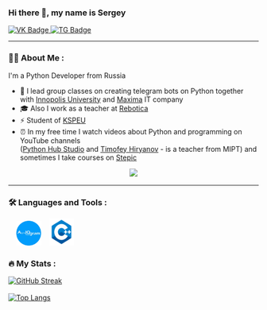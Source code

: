 ### Hi there 👋, my name is Sergey

<!--
**mastersurv/mastersurv** is a ✨ _special_ ✨ repository because its `README.md` (this file) appears on your GitHub profile.

Here are some ideas to get you started:

- 🔭 I’m currently working on ...
- 🌱 I’m currently learning ...
- 👯 I’m looking to collaborate on ...
- 🤔 I’m looking for help with ...
- 💬 Ask me about ...
- 📫 How to reach me: ...
- 😄 Pronouns: ...
- ⚡ Fun fact: ...
-->

<div id="badges">
  <a href="https://vk.com/maastersurv">
    <img src="https://img.shields.io/badge/vkontakte-blue?style=for-the-badge&logo=VK&logoColor=white" alt="VK Badge"/>
  </a>
  <a href="https://t.me/SergeyNikiforow">
    <img src="https://img.shields.io/badge/Telegram-blue?style=for-the-badge&logo=telegram&logoColor=white" alt="TG Badge"/>
  </a>
</div>

---

### :man_technologist: About Me :
I'm a Python Developer from Russia
- 🚩 I lead group classes on creating telegram bots on Python together with <a href="https://innopolis.university/" target="_blank">Innopolis University</a> and <a href="https://maxima.life/" target="_blank">Maxima</a> IT company
- 🎓 Also I work as a teacher at <a href="https://rebotica.ru/" target="_blank">Rebotica</a>
- ⚡ Student of <a href="https://en.wikipedia.org/wiki/Kazan_State_Power_Engineering_University" target="_blank">KSPEU</a>
- ⏰ In my free time I watch videos about Python and programming on YouTube channels <br>(<a href="https://www.youtube.com/c/PythonHubStudio" target="_blank">Python Hub Studio</a> and <a href="https://www.youtube.com/c/%D0%A2%D0%B8%D0%BC%D0%BE%D1%84%D0%B5%D0%B9%D0%A5%D0%B8%D1%80%D1%8C%D1%8F%D0%BD%D0%BE%D0%B2" target="_blank">Timofey Hiryanov</a> - is a teacher from MIPT) and sometimes I take courses on <a href="https://stepik.org/" target="_blank">Stepic</a>
<div align="center">
  <img src="https://media.giphy.com/media/xThuWu82QD3pj4wvEQ/giphy.gif" width="150"/>
</div>

---

### :hammer_and_wrench: Languages and Tools :
<p dir="auto">
  <img src="https://github.com/mastersurv/mastersurv/blob/1d46298a231a5e805b855bd9220535f8c33b58d1/bagdes/Python.png" idth="50" height="50" style="max-width: 00%;">&nbsp; &nbsp;
  <img src="https://github.com/mastersurv/mastersurv/blob/1d46298a231a5e805b855bd9220535f8c33b58d1/bagdes/aiogram.png" width="50" height="50" style="max-width: 100%;">&nbsp; &nbsp;
  <img src="https://github.com/mastersurv/mastersurv/blob/1d46298a231a5e805b855bd9220535f8c33b58d1/bagdes/cpp.png" width="50" height="55" style="max-width: 100%;">
  &nbsp; &nbsp;
</p>

### :fire: My Stats :
[![GitHub Streak](http://github-readme-streak-stats.herokuapp.com?user=mastersurv&theme=dark&background=000000)](https://git.io/streak-stats)
<br><br>
[![Top Langs](https://github-readme-stats.vercel.app/api/top-langs/?username=mastersurv&layout=compact&theme=vision-friendly-dark)](https://github.com/anuraghazra/github-readme-stats)

